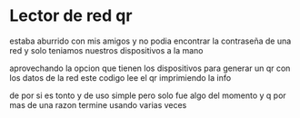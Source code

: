 <h1>Lector de red qr</h1>
<p>
  estaba aburrido con mis amigos y no podia encontrar la contraseña de una red
  y solo teniamos nuestros dispositivos a la mano 
</p>

<p>
  aprovechando la opcion que tienen los dispositivos para generar un qr con los datos de la red
  este codigo lee el qr imprimiendo la info

   de por si es tonto y de uso simple pero solo fue algo del momento y q por mas de una razon termine usando varias veces
  
</p>
